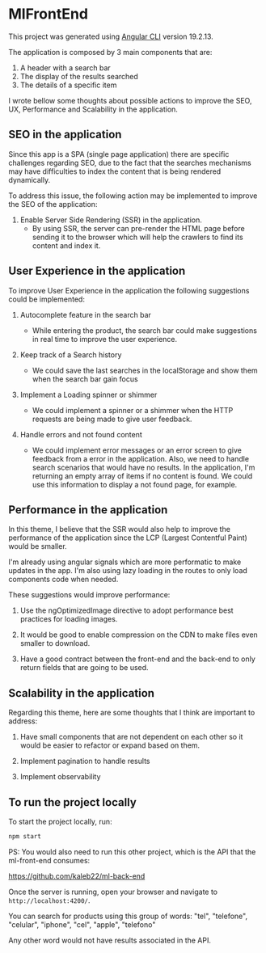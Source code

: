 # MlFrontEnd

This project was generated using [Angular CLI](https://github.com/angular/angular-cli) version 19.2.13.

The application is composed by 3 main components that are:

1. A header with a search bar
2. The display of the results searched
3. The details of a specific item

I wrote bellow some thoughts about possible actions to improve the SEO, UX, Performance and Scalability in the application.

## SEO in the application

Since this app is a SPA (single page application) there are specific challenges regarding SEO, due to the fact that the searches mechanisms may have difficulties to index the content that is being rendered dynamically.

To address this issue, the following action may be implemented to improve the SEO of the application:

1. Enable Server Side Rendering (SSR) in the application.
   - By using SSR, the server can pre-render the HTML page before sending it to the browser which will help the crawlers to find its content and index it.

## User Experience in the application

To improve User Experience in the application the following suggestions could be implemented:

1. Autocomplete feature in the search bar
   - While entering the product, the search bar could make suggestions in real time to improve the user experience.

2. Keep track of a Search history
   - We could save the last searches in the localStorage and show them when the search bar gain focus

3. Implement a Loading spinner or shimmer
   - We could implement a spinner or a shimmer when the HTTP requests are being made to give user feedback.

4. Handle errors and not found content
   - We could implement error messages or an error screen to give feedback from a error in the application. Also, we need to handle search scenarios that would have no results. In the application, I'm returning an empty array of items if no content is found. We could use this information to display a not found page, for example.

## Performance in the application

In this theme, I believe that the SSR would also help to improve the performance of the application since the LCP (Largest Contentful Paint) would be smaller.

I'm already using angular signals which are more performatic to make updates in the app.
I'm also using lazy loading in the routes to only load components code when needed.

These suggestions would improve performance:

1. Use the ngOptimizedImage directive to adopt performance best practices for loading images.

2. It would be good to enable compression on the CDN to make files even smaller to download.

3. Have a good contract between the front-end and the back-end to only return fields that are going to be used.

## Scalability in the application

Regarding this theme, here are some thoughts that I think are important to address:

1. Have small components that are not dependent on each other so it would be easier to refactor or expand based on them.

2. Implement pagination to handle results

3. Implement observability

## To run the project locally

To start the project locally, run:

```bash
npm start
```

PS: You would also need to run this other project, which is the API that the ml-front-end consumes:

https://github.com/kaleb22/ml-back-end

Once the server is running, open your browser and navigate to `http://localhost:4200/`.

You can search for products using this group of words: "tel", "telefone", "celular", "iphone", "cel", "apple", "telefono"

Any other word would not have results associated in the API.

